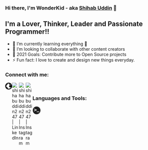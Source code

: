 ### Hi there, I'm WonderKid - aka [Shihab Uddin][website] 👋

## I'm a Lover, Thinker, Leader and Passionate Programmer!!

- 🌱 I’m currently learning everything 🤣
- 👯 I’m looking to collaborate with other content creators
- 🥅 2021 Goals: Contribute more to Open Source projects
- ⚡ Fun fact: I love to create and design new things everyday.


### Connect with me:

[<img align="left" alt="shihabuddin.net" width="22px" src="https://raw.githubusercontent.com/iconic/open-iconic/master/svg/globe.svg" />][website]
[<img align="left" alt="shihabuddin247 | LinkedIn" width="22px" src="https://cdn.jsdelivr.net/npm/simple-icons@v3/icons/linkedin.svg" />][linkedin]
[<img align="left" alt="shihabuddin247 | Instagram" width="22px" src="https://cdn.jsdelivr.net/npm/simple-icons@v3/icons/instagram.svg" />][instagram]
[<img align="left" alt="shihabuddin247 | Instagram" width="22px" src="https://cdn.jsdelivr.net/npm/simple-icons@v3/icons/facebook.svg" />][facebook]

<br />

### Languages and Tools:


<img align="left" alt="Terminal" width="26px" src="https://raw.githubusercontent.com/github/explore/80688e429a7d4ef2fca1e82350fe8e3517d3494d/topics/terminal/terminal.png" />

<br />
<br />


[website]: https://shihabuddin.net
[instagram]: https://instagram.com/shihabuddin247
[linkedin]: https://linkedin.com/in/shihabuddin247
[facebook]: https://facebook.com/student.shihab
